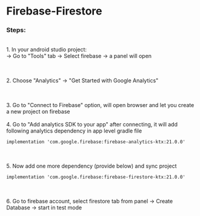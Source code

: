 # Firebase-Firestore


### Steps:

<br>
1. In your android studio project: <br>
 -> Go to "Tools" tab -> Select firebase -> a panel will open
 
 <br><br>
2. Choose "Analytics" -> "Get Started with Google Analytics"

<br>
<br>
3. Go to "Connect to Firebase" option, will open browser and let you create a new project on firebase

<br>
<br>
4. Go to "Add analytics SDK to your app" after connecting, it will add following analytics dependency in app level gradle file

```
implementation 'com.google.firebase:firebase-analytics-ktx:21.0.0'
```

<br>
<br>
5. Now add one more dependency (provide below) and sync project

```
implementation 'com.google.firebase:firebase-firestore-ktx:21.0.0'
```

<br>
<br>
6. Go to firebase account, select firestore tab from panel -> Create Database -> start in test mode
